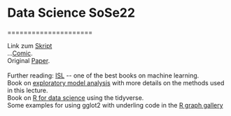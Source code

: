 # Data Science SoSe22
=====================

Link zum [Skript](https://htmlpreview.github.io/?https://raw.githubusercontent.com/MI2DataLab/ResponsibleML-UseR2021/main/modelsXAI.html)\
...[Comic](https://betaandbit.github.io/RML/).\
Original [Paper](https://doi.org/10.1080/01605682.2021.1922098).\
\
Further reading:
[ISL](https://www.statlearning.com/)  -- one of the best books on machine learning.\
Book on [exploratory model analysis](https://ema.drwhy.ai/) with more details on the methods used in this lecture.\
Book on [R for data science](https://r4ds.had.co.nz/) using the tidyverse.\
Some examples for using gglot2 with underling code in the [R graph gallery](https://r-graph-gallery.com/ggplot2-package.html)

